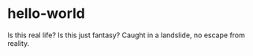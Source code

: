 # hello-world
Is this real life? Is this just fantasy? Caught in a landslide, no escape from reality.
